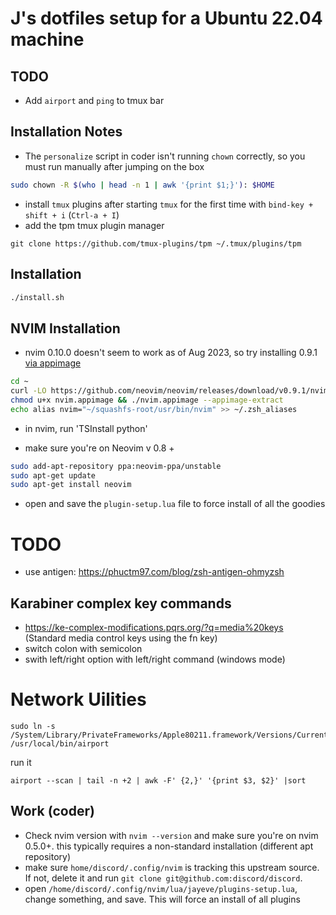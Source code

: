 # J's dotfiles setup for a Ubuntu 22.04 machine

## TODO

- Add `airport` and `ping` to tmux bar

## Installation Notes

- The `personalize` script in coder isn't running `chown` correctly, so you must run manually after jumping on the box

```bash
sudo chown -R $(who | head -n 1 | awk '{print $1;}'): $HOME
```

- install `tmux` plugins after starting `tmux` for the first time with `bind-key + shift + i` (`Ctrl-a + I`)
- add the tpm tmux plugin manager

```
git clone https://github.com/tmux-plugins/tpm ~/.tmux/plugins/tpm
```

## Installation

```bash
./install.sh
```

## NVIM Installation

- nvim 0.10.0 doesn't seem to work as of Aug 2023, so try installing 0.9.1 [via appimage](https://github.com/neovim/neovim/wiki/Installing-Neovim)

```bash
cd ~
curl -LO https://github.com/neovim/neovim/releases/download/v0.9.1/nvim.appimage
chmod u+x nvim.appimage && ./nvim.appimage --appimage-extract
echo alias nvim="~/squashfs-root/usr/bin/nvim" >> ~/.zsh_aliases
```

- in nvim, run 'TSInstall python'

- make sure you're on Neovim v 0.8 +

```bash
sudo add-apt-repository ppa:neovim-ppa/unstable
sudo apt-get update
sudo apt-get install neovim
```

- open and save the `plugin-setup.lua` file to force install of all the goodies

# TODO

- use antigen: https://phuctm97.com/blog/zsh-antigen-ohmyzsh

## Karabiner complex key commands

- https://ke-complex-modifications.pqrs.org/?q=media%20keys (Standard media control keys using the fn key)
- switch colon with semicolon
- swith left/right option with left/right command (windows mode)

# Network Uilities

```
sudo ln -s /System/Library/PrivateFrameworks/Apple80211.framework/Versions/Current/Resources/airport /usr/local/bin/airport
```

run it

```
airport --scan | tail -n +2 | awk -F' {2,}' '{print $3, $2}' |sort
```

## Work (coder)

- Check nvim version with `nvim --version` and make sure you're on nvim 0.5.0+. this typically requires a non-standard installation (different apt repository)
- make sure `home/discord/.config/nvim` is tracking this upstream source. If not, delete it and run `git clone git@github.com:discord/discord`.
- open `/home/discord/.config/nvim/lua/jayeve/plugins-setup.lua`, change something, and save. This will force an install of all plugins
